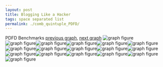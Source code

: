 ```yaml
---
layout: post
title: Blogging Like a Hacker
tags: space separated list
permalink: ./comb_quintuple_PDFD/
---
```


PDFD Benchmarks
[previous graph](./comb_quintuple_O/), [next graph](./comb_quintuple_RB/)
<img src="./images/quintuple/PDFD/PDFD-AVL_box.png" alt="graph figure"><img src="./images/quintuple/PDFD/PDFD-A_box.png" alt="graph figure"><img src="./images/quintuple/PDFD/PDFD-CYPHERD_box.png" alt="graph figure"><img src="./images/quintuple/PDFD/PDFD-EGG_box.png" alt="graph figure"><img src="./images/quintuple/PDFD/PDFD-FACE_box.png" alt="graph figure"><img src="./images/quintuple/PDFD/PDFD-FLOYD_box.png" alt="graph figure"><img src="./images/quintuple/PDFD/PDFD-F_box.png" alt="graph figure"><img src="./images/quintuple/PDFD/PDFD-H_box.png" alt="graph figure"><img src="./images/quintuple/PDFD/PDFD-JSOND_box.png" alt="graph figure"><img src="./images/quintuple/PDFD/PDFD-K_box.png" alt="graph figure"><img src="./images/quintuple/PDFD/PDFD-O_box.png" alt="graph figure"><img src="./images/quintuple/PDFD/PDFD-PDFD_box.png" alt="graph figure"><img src="./images/quintuple/PDFD/PDFD-RB_box.png" alt="graph figure"><img src="./images/quintuple/PDFD/PDFD-ROD_box.png" alt="graph figure"><img src="./images/quintuple/PDFD/PDFD-SMATRIX_box.png" alt="graph figure"><img src="./images/quintuple/PDFD/PDFD-SORTD_box.png" alt="graph figure"><img src="./images/quintuple/PDFD/PDFD-ZB_box.png" alt="graph figure">
